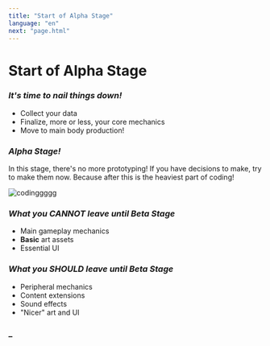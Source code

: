 ```yaml
---
title: "Start of Alpha Stage"
language: "en"
next: "page.html"
---
```

# Start of Alpha Stage

### _It's time to nail things down!_
- Collect your data
- Finalize, more or less, your core mechanics
- Move to main body production!

### _Alpha Stage!_
In this stage, there's no more prototyping! If you have decisions to make, try to make them now. Because after this is the heaviest part of coding!

![codinggggg](https://thumbs.gfycat.com/TornOblongAsianconstablebutterfly-small.gif "Codinggg")

### _What you **CANNOT** leave until Beta Stage_
- Main gameplay mechanics
- **Basic** art assets
- Essential UI

### _What you **SHOULD** leave until Beta Stage_
- Peripheral mechanics
- Content extensions
- Sound effects
- "Nicer" art and UI

### _